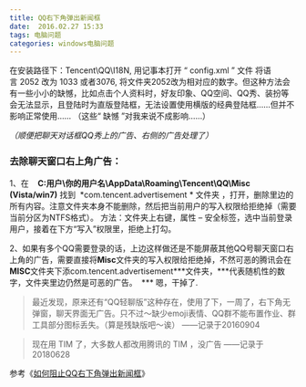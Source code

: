 ```yaml
---
title: QQ右下角弹出新闻框
date:  2016.02.27 15:33
tags: 电脑问题
categories: windows电脑问题
---
```


在安装路径下：Tencent\QQ\I18N, 用记事本打开 “ config.xml ” 文件 将语言 2052 改为 1033 或者3076, 将文件夹2052改为相对应的数字。但这种方法会有一些小小的缺憾，比如点击个人资料时，好友印象、QQ空间、QQ秀、装扮等会无法显示，且登陆时为直版登陆框，无法设置使用横版的经典登陆框……但并不影响正常使用……
（这些“ 缺憾 ”对我来说不成影响……）

*（顺便把聊天对话框QQ秀上的广告、右侧的广告处理了）*

### 去除聊天窗口右上角广告：
1、在   
**C\:用户\你的用户名\AppData\Roaming\Tencent\QQ\Misc (Vista/win7)**
找到  *com.tencent.advertisement * 文件夹 ，打开，删除里边的所有内容。注意文件夹本身不能删除，然后把当前用户的写入权限给拒绝掉（需要当前分区为NTFS格式）。
方法：文件夹上右键，属性 – 安全标签，选中当前登录用户，接着在下方“写入”权限里，拒绝上打勾。

2、如果有多个QQ需要登录的话，上边这样做还是不能屏蔽其他QQ号聊天窗口右上角的广告，需要直接将**Misc**文件夹的写入权限给拒绝掉，不然可恶的腾讯会在**MISC**文件夹下添com.tencent.advertisement\*\*\*文件夹，\*\*\*代表随机性的数字，文件夹里边仍然是可恶的广告。
 ***
嗯，干掉了.

>最近发现，原来还有“QQ轻聊版”这种存在，使用了下，一周了，右下角无弹窗，聊天界面无广告。只不过～缺少emoji表情、QQ群不能布置作业、群工具部分图标丢失。（算是残缺版吧～诶）
——记录于20160904

> 现在用 TIM 了，大多数人都改用腾讯的 TIM ，没广告
——记录于20180628

参考《[如何阻止QQ右下角弹出新闻框](http://blog.sina.com.cn/s/blog_62c15a9501010q74.html)》

